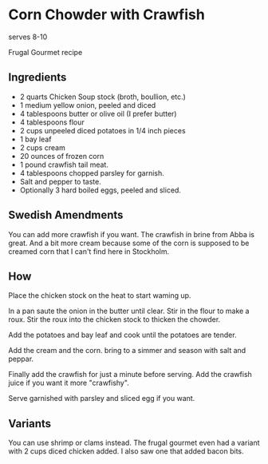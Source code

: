# Corn Chowder with Crawfish

serves 8-10

Frugal Gourmet recipe

## Ingredients

* 2 quarts Chicken Soup stock (broth, boullion, etc.)
* 1 medium yellow onion, peeled and diced
* 4 tablespoons butter or olive oil (I prefer butter)
* 4 tablespoons flour 
* 2 cups unpeeled diced potatoes in 1/4 inch pieces
* 1 bay leaf
* 2 cups cream
* 20 ounces of frozen corn 
* 1 pound crawfish tail meat.
* 4 tablespoons chopped parsley for garnish.
* Salt and pepper to taste.
* Optionally 3 hard boiled eggs, peeled and sliced.

## Swedish Amendments

You can add more crawfish if you want. The crawfish in brine from Abba is great.
And a bit more cream because some of the corn is supposed to be creamed corn that I can't find here in Stockholm.

## How

Place the chicken stock on the heat to start waming up.

In a pan saute the onion in the butter until clear. Stir in the flour to make a roux. 
Stir the roux into the chicken stock to thicken the chowder.

Add the potatoes and bay leaf and cook until the potatoes are tender.

Add the cream and the corn. bring to a simmer and season with salt and peppar.

Finally add the crawfish for just a minute before serving. Add the crawfish juice if you want it more "crawfishy".

Serve garnished with parsley and sliced egg if you want.

## Variants

You can use shrimp or clams instead. The frugal gourmet even had a variant with 2 cups diced chicken added.
I also saw one that added bacon bits.
